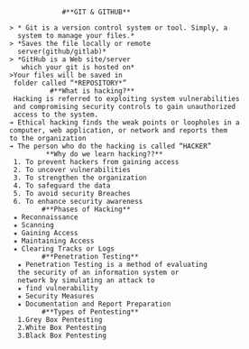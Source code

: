                    #**GIT & GITHUB**
        
      > * Git is a version control system or tool. Simply, a
        system to manage your files.*
      > *Saves the file locally or remote
        server(github/gitlab)*
      > *GitHub is a Web site/server
         which your git is hosted on*
      >Your files will be saved in
       folder called “*REPOSITORY*”
                #**What is hacking?**
       Hacking is referred to exploiting system vulnerabilities
       and compromising security controls to gain unauthorized
       access to the system.
      ➔ Ethical hacking finds the weak points or loopholes in a
      computer, web application, or network and reports them
      to the organization
      ➔ The person who do the hacking is called “HACKER”
               **Why do we learn hacking??**
       1. To prevent hackers from gaining access
       2. To uncover vulnerabilities
       3. To strengthen the organization
       4. To safeguard the data
       5. To avoid security Breaches
       6. To enhance security awareness
              #**Phases of Hacking**
       ★ Reconnaissance
       ★ Scanning
       ★ Gaining Access
       ★ Maintaining Access
       ★ Clearing Tracks or Logs
              #**Penetration Testing**
        ★ Penetration Testing is a method of evaluating
        the security of an information system or
        network by simulating an attack to
        ★ find vulnerability
        ★ Security Measures
        ★ Documentation and Report Preparation
              #**Types of Pentesting**
        1.Grey Box Pentesting
        2.White Box Pentesting
        3.Black Box Pentesting
       
